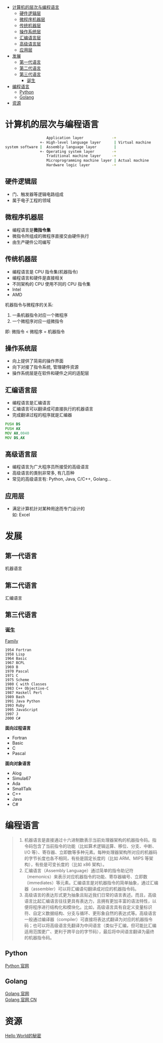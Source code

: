 <!-- TOC -->

- [计算机的层次与编程语言](#计算机的层次与编程语言)
    - [硬件逻辑层](#硬件逻辑层)
    - [微程序机器层](#微程序机器层)
    - [传统机器层](#传统机器层)
    - [操作系统层](#操作系统层)
    - [汇编语言层](#汇编语言层)
    - [高级语言层](#高级语言层)
    - [应用层](#应用层)
- [发展](#发展)
    - [第一代语言](#第一代语言)
    - [第二代语言](#第二代语言)
    - [第三代语言](#第三代语言)
        - [诞生](#诞生)
- [编程语言](#编程语言)
    - [Python](#python)
    - [Golang](#golang)
- [资源](#资源)

<!-- /TOC -->

# 计算机的层次与编程语言

```sh
                   Application layer             -+
                +- High-level language layer      | Virtual machine
system software |  Assembly language layer        |
                +- Operating system layer        -+
                   Traditional machine layer     -+
                   Microprogramming machine layer | Actual machine
                   Hardware logic layer          -+
```

## 硬件逻辑层

- 门、触发器等逻辑电路组成
- 属于电子工程的领域

## 微程序机器层

- 编程语言是**微指令集**
- 微指令所组成的微程序直接交由硬件执行
- 由生产硬件公司编写

## 传统机器层

- 编程语言是 CPU 指令集(机器指令)
- 编程语言和硬件是直接相关
- 不同架构的 CPU 使用不同的 CPU 指令集
- Intel
- AMD

机器指令与微程序的关系:

1. 一条机器指令对应一个微程序
2. 一个微程序对应一组微指令

即: 微指令 < 微程序 = 机器指令

## 操作系统层

- 向上提供了简易的操作界面
- 向下对接了指令系统, 管理硬件资源
- 操作系统层是在软件和硬件之间的适配层

## 汇编语言层

- 编程语言是汇编语言
- 汇编语言可以翻译成可直接执行的机器语言
- 完成翻译过程的程序就是汇编器

```asm
PUSH DS
PUSH AX
MOV AX,0040
MOV DS,AX
```

## 高级语言层

- 编程语言为广大程序员所接受的高级语言
- 高级语言的类别非常多, 有几百种
- 常见的高级语言有: Python, Java, C/C++, Golang...

## 应用层

- 满足计算机针对某种用途而专门设计的<br>
    如: Excel<br>

# 发展

## 第一代语言

机器语言

## 第二代语言

汇编语言

## 第三代语言

### 诞生

[Family](https://ccrma.stanford.edu/courses/250a-fall-2005/docs/ComputerLanguagesChart.png)<br>

```shell
1954 Fortran
1958 Lisp
1964 Basic
1967 BCPL
1969 B
1970 Pascal
1971 C
1975 Scheme
1980 C with Classes
1983 C++ Objective-C
1987 Haskell Perl
1989 Bash
1991 Java Python
1993 Ruby
1995 JavaScript
1997 J
2000 C#
```

**面向过程语言**

- Fortran
- Basic
- C
- Pascal

**面向对象语言**

- Alog
- Simula67
- Ada
- SmallTalk
- C++
- Java
- C#

# 编程语言

> 1. 机器语言是直接通过十六进制数表示当前处理器架构的机器指令码。指令码包含了当前指令的功能（比如算术逻辑运算、移位、分支、中断、I/O 等）、寄存器、立即数等多种元素。每种处理器架构所对应的机器码的字节长度也各不相同，有些是固定长度的（比如 ARM、MIPS 等架构），有些是可变长度的（比如 x86 架构）。
> 2. 汇编语言（Assembly Language）通过简单的指令助记符（memonics）来表示对应机器指令的功能、寄存器编号、立即数（immediates）等元素。汇编语言是对机器指令的简单抽象，通过汇编器（assembler）可以将汇编语句翻译成对应的机器指令码。
> 3. 高级语言的表达形式更为抽象且贴近我们日常的语言表述。而且，高级语言比起汇编语言往往更具有表达力，且拥有更加丰富的语法特性，以便将程序进行结构化和模块化。比如，高级语言具有自定义变量标识符、自定义数据结构、分支与循环、更形象自然的表达式等。高级语言一般通过编译器（compiler）可直接将表达式翻译为对应的机器指令码；也可以将高级语言先翻译为中间语言（类似于汇编，但可能比汇编适用范围更广、更利于跨平台的字节码），最后将中间语言翻译为最终的机器指令码。

## Python

[Python 官网](https://www.python.org/)<br>

## Golang

[Golang 官网](https://golang.org/)<br>
[Golang 官网 CN](https://golang.google.cn/)<br>

# 资源

[Hello World的秘密](https://mp.weixin.qq.com/s/n9wJBVWPLoIlJox3lqQyVg)<br>
